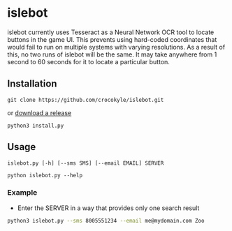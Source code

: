 # islebot
islebot currently uses Tesseract as a Neural Network OCR tool to locate buttons in the game UI. This prevents using hard-coded coordinates that would fail to run on multiple systems with varying resolutions. As a result of this, no two runs of islebot will be the same. It may take anywhere from 1 second to 60 seconds for it to locate a particular button. 

## Installation

`git clone https://github.com/crocokyle/islebot.git`

or [download a release](https://github.com/crocokyle/islebot/releases)

`python3 install.py` 

## Usage

`islebot.py [-h] [--sms SMS] [--email EMAIL] SERVER`


`python islebot.py --help`


### Example
- Enter the SERVER in a way that provides only one search result
```bash
python3 islebot.py --sms 8005551234 --email me@mydomain.com Zoo
```
